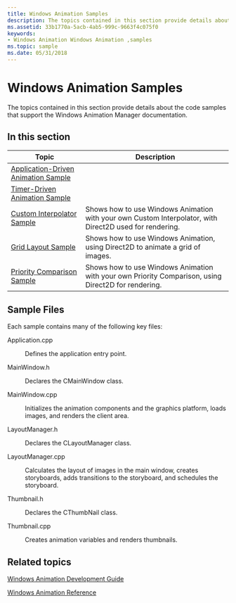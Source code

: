 ```yaml
---
title: Windows Animation Samples
description: The topics contained in this section provide details about the code samples that support the Windows Animation Manager documentation.
ms.assetid: 33b1770a-5acb-4ab5-999c-9663f4c075f0
keywords:
- Windows Animation Windows Animation ,samples
ms.topic: sample
ms.date: 05/31/2018
---
```


# Windows Animation Samples

The topics contained in this section provide details about the code samples that support the Windows Animation Manager documentation.

## In this section



| Topic                                                                                     | Description                                                                                                         |
|-------------------------------------------------------------------------------------------|---------------------------------------------------------------------------------------------------------------------|
| [Application-Driven Animation Sample](application-driven-animation-sample.md)<br/> |                                                                                                                     |
| [Timer-Driven Animation Sample](timer-driven-animation-sample.md)<br/>             |                                                                                                                     |
| [Custom Interpolator Sample](custom-interpolator-sample.md)<br/>                   | Shows how to use Windows Animation with your own Custom Interpolator, with Direct2D used for rendering. <br/> |
| [Grid Layout Sample](grid-layout-sample.md)<br/>                                   | Shows how to use Windows Animation, using Direct2D to animate a grid of images. <br/>                         |
| [Priority Comparison Sample](priority-comparison-sample.md)<br/>                   | Shows how to use Windows Animation with your own Priority Comparison, using Direct2D for rendering.<br/>      |



 

## Sample Files

Each sample contains many of the following key files:

<dl> <dt>

<span id="Application.cpp"></span><span id="application.cpp"></span><span id="APPLICATION.CPP"></span>Application.cpp
</dt> <dd>

Defines the application entry point.

</dd> <dt>

<span id="MainWindow.h"></span><span id="mainwindow.h"></span><span id="MAINWINDOW.H"></span>MainWindow.h
</dt> <dd>

Declares the CMainWindow class.

</dd> <dt>

<span id="MainWindow.cpp"></span><span id="mainwindow.cpp"></span><span id="MAINWINDOW.CPP"></span>MainWindow.cpp
</dt> <dd>

Initializes the animation components and the graphics platform, loads images, and renders the client area.

</dd> <dt>

<span id="LayoutManager.h"></span><span id="layoutmanager.h"></span><span id="LAYOUTMANAGER.H"></span>LayoutManager.h
</dt> <dd>

Declares the CLayoutManager class.

</dd> <dt>

<span id="LayoutManager.cpp"></span><span id="layoutmanager.cpp"></span><span id="LAYOUTMANAGER.CPP"></span>LayoutManager.cpp
</dt> <dd>

Calculates the layout of images in the main window, creates storyboards, adds transitions to the storyboard, and schedules the storyboard.

</dd> <dt>

<span id="Thumbnail.h"></span><span id="thumbnail.h"></span><span id="THUMBNAIL.H"></span>Thumbnail.h
</dt> <dd>

Declares the CThumbNail class.

</dd> <dt>

<span id="Thumbnail.cpp"></span><span id="thumbnail.cpp"></span><span id="THUMBNAIL.CPP"></span>Thumbnail.cpp
</dt> <dd>

Creates animation variables and renders thumbnails.

</dd> </dl>

## Related topics

<dl> <dt>

[Windows Animation Development Guide](windows-animation-developer-guide.md)
</dt> <dt>

[Windows Animation Reference](windows-animation-reference.md)
</dt> </dl>

 

 





